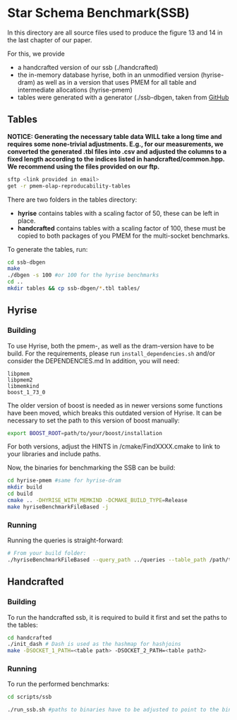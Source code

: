 # Star Schema Benchmark(SSB)

In this directory are all source files used to produce the figure 13 and 14 in the last chapter of our paper.

For this, we provide
- a handcrafted version of our ssb (./handcrafted)
- the in-memory database hyrise, both in an unmodified version (hyrise-dram) as well as in a version that uses PMEM for all table and intermediate allocations  (hyrise-pmem)
- tables were generated with a generator (./ssb-dbgen, taken from [GitHub](https://github.com/electrum/ssb-dbgen)



## Tables
**NOTICE: Generating the necessary table data WILL take a long time and requires some none-trivial adjustments. E.g., for our measurements, we converted the generated .tbl files into .csv and adjusted the columns to a fixed length according to the indices listed in handcrafted/common.hpp. We recommend using the files provided on our ftp.**

```sh
sftp <link provided in email>
get -r pmem-olap-reproducability-tables

```

There are two folders in the tables directory:
- **hyrise** contains tables with a scaling factor of 50, these can be left in place.
- **handcrafted** contains tables with a scaling factor of 100, these must be copied to both packages of you PMEM for the multi-socket benchmarks.


To generate the tables, run:
```sh
cd ssb-dbgen
make
./dbgen -s 100 #or 100 for the hyrise benchmarks
cd ..
mkdir tables && cp ssb-dbgen/*.tbl tables/

```


## Hyrise
### Building
To use Hyrise, both the pmem-, as well as the dram-version have to be build.
For the requirements, please run `install_dependencies.sh` and/or consider the DEPENDENCIES.md
In addition, you will need:
```
libpmem
libpmem2
libmemkind
boost_1_73_0 
```
The older version of boost is needed as in newer versions some functions have been moved, which breaks this outdated version of Hyrise.
It can be necessary to set the path to this version of boost manually:
```sh
export BOOST_ROOT=path/to/your/boost/installation
```

For both versions, adjust the HINTS in /cmake/FindXXXX.cmake to link to your libraries and include paths.

Now, the binaries for benchmarking the SSB can be build:
```sh
cd hyrise-pmem #same for hyrise-dram
mkdir build
cd build
cmake .. -DHYRISE_WITH_MEMKIND -DCMAKE_BUILD_TYPE=Release
make hyriseBenchmarkFileBased -j
```

### Running
Running the queries is straight-forward:
```sh
# From your build folder:
./hyriseBenchmarkFileBased --query_path ../queries --table_path /path/to/your/tables
```
## Handcrafted
### Building
To run the handcrafted ssb, it is required to build it first and set the paths to the tables:

```sh
cd handcrafted
./init_dash # Dash is used as the hashmap for hashjoins
make -DSOCKET_1_PATH=<table path> -DSOCKET_2_PATH=<table path2>
```
### Running
To run the performed benchmarks:
```sh
cd scripts/ssb

./run_ssb.sh #paths to binaries have to be adjusted to point to the binaries generated above
```

